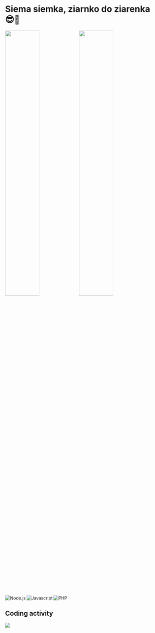# Siema siemka, ziarnko do ziarenka 😎🤙


<img align="Left" width="47%" src="https://github-readme-stats.vercel.app/api?username=Jasiostwor&show_icons=true&theme=merko"/>
<img align="Left" width="47%" src="https://github-readme-stats.vercel.app/api/top-langs/?username=Jasiostwor&layout=compact"/>

<img align="Left" alt="Node.js" src="https://img.shields.io/badge/node.js-6DA55F?style=for-the-badge&logo=node.js&logoColor=white"/>
<img align="Left" alt="Javascript" src="https://img.shields.io/badge/javascript-%23323330.svg?style=for-the-badge&logo=javascript&logoColor=%23F7DF1E"/>
<img alt="PHP" src="https://img.shields.io/badge/php-%23777BB4.svg?style=for-the-badge&logo=php&logoColor=white"/>

## Coding activity
<img src="https://wakatime.com/share/@88678be3-31d8-4884-9027-f66ec9e82a6a/e757737c-2117-44f3-b96e-562421ade9ce.svg"/>
